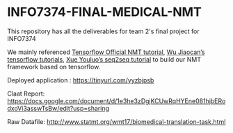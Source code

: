 # INFO7374-FINAL-MEDICAL-NMT

This repository has all the deliverables for team 2's final project for INFO7374

We mainly referenced [Tensorflow Official NMT tutorial](https://www.tensorflow.org/alpha/tutorials/text/nmt_with_attention), [Wu Jiaocan’s tensorflow tutorials](https://github.com/WuJiaocan/tensorflow), [Xue Youluo’s seq2seq tutorial](https://github.com/xueyouluo/my_seq2seq/blob/90c86bacd5cb88ad8d381de28fe3bdf8421a0036/notebooks/MyS2S.ipynb) to build our NMT framework based on tensorflow. 

Deployed application : https://tinyurl.com/yyzbjpsb

Claat Report: https://docs.google.com/document/d/1e3he3zDgjKCUwRqHYEne081hjbERodxoVi3asswTsBw/edit?usp=sharing

Raw Datafile: http://www.statmt.org/wmt17/biomedical-translation-task.html
